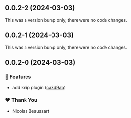 ## 0.0.2-2 (2024-03-03)

This was a version bump only, there were no code changes.

## 0.0.2-1 (2024-03-03)

This was a version bump only, there were no code changes.

## 0.0.2-0 (2024-03-03)


### 🚀 Features

- add knip plugin ([ca8d9ab](https://github.com/beaussan/nx-tools/commit/ca8d9ab))

### ❤️  Thank You

- Nicolas Beaussart